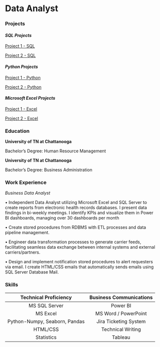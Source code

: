 # Data Analyst

### Projects
#### _SQL Projects_
[Project 1 - SQL](https://github.com/ClemonsJarred/DataAnalystPortfolio/blob/main/Vet_SQL.sql) 


[Project 2 - SQL](https://github.com/ClemonsJarred/DataAnalystPortfolio/blob/fa05d0378be3fdbfebe18ddd33f992d1e54b70ae/Game_Sales_SQL.sql)

#### _Python Projects_
[Project 1 - Python](https://github.com/ClemonsJarred/DataAnalystPortfolio/blob/main/diabetes1.ipynb)

[Project 2 - Python](https://github.com/ClemonsJarred/DataAnalystPortfolio/blob/main/hate-crime.ipynb)

#### _Microsoft Excel Projects_
[Project 1 - Excel](https://1drv.ms/x/s!AhEUIU-nD_3qgdNl2IZHRUtwuFct7Q?e=sNbjEf)

[Project 2 - Excel](https://1drv.ms/x/s!AhEUIU-nD_3qgdNc0M04XOTQ3dBiWA?e=CcGHGj)

### Education
**University of TN at Chattanooga**

Bachelor’s Degree: Human Resource Management

**University of TN at Chattanooga**

Bachelor’s Degree: Business Administration

### Work Experience
_Business Data Analyst_

•	Independent Data Analyst utilizing Microsoft Excel and SQL Server to create reports from electronic health records databases. I present data findings in bi-weekly meetings. I identify KPIs and visualize them in Power BI dashboards, managing over 30 dashboards per month

•	Create stored procedures from RDBMS with ETL processes and data pipeline management. 

•	Engineer data transformation processes to generate carrier feeds, facilitating seamless data exchange between internal systems and external carriers/partners.

•	Design and implement notification stored procedures to alert requesters via email. I create HTML/CSS emails that automatically sends emails using SQL Server Database Mail.

### Skills
|Technical Proficiency|Business Communications|
|:-----:|:---:|
|MS SQL Server|Power BI|
|MS Excel|MS Word / PowerPoint|
|Python-Numpy, Seaborn, Pandas|Jira Ticketing System|
|HTML/CSS|Technical Writing|
|Statistics|Tableau|





